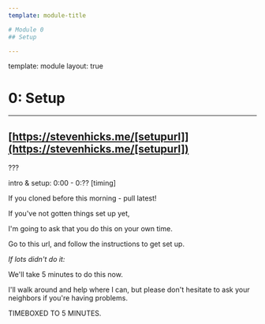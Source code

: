 ```yaml
---
template: module-title

# Module 0
## Setup

---
```

template: module
layout: true

# 0: Setup

---

## [https://stevenhicks.me/[setupurl]](https://stevenhicks.me/[setupurl])

???

intro & setup: 0:00 - 0:?? [timing]

If you cloned before this morning - pull latest!


If you've not gotten things set up yet,

I'm going to ask that you do this on your own time.

Go to this url, and follow the instructions to get set up.

*If lots didn't do it:*

We'll take 5 minutes to do this now. 

I'll walk around and help where I can, but please don't hesitate to ask your neighbors if you're having problems.

TIMEBOXED TO 5 MINUTES.

